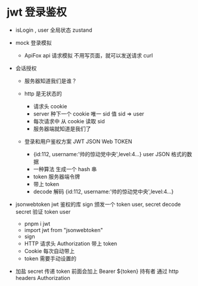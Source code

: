 # jwt 登录鉴权

- isLogin , user 全局状态 zustand
- mock 登录模拟

  - ApiFox api 请求模拟
    不用写页面，就可以发送请求
    curl

- 会话授权

  - 服务器知道我们是谁？
  - http 是无状态的

    - 请求头 cookie
    - server 种下一个 cookie 唯一 sid 值 sid => user
    - 每次请求中 从 cookie 读取 sid
    - 服务器端就知道是我们了

  - 登录和用户鉴权方案 JWT JSON Web TOKEN
    - {id:112, username:'帅的惊动党中央',level:4...} user JSON 格式的数据
    - 一种算法 生成一个 hash 串
    - token 服务器端令牌
    - 带上 token
    - decode 解码
      {id:112, username:'帅的惊动党中央',level:4...}

- jsonwebtoken
  jwt 鉴权的库
  sign 颁发一个 token user, secret
  decode secret 验证 token user

  - pnpm i jwt
  - import jwt from "jsonwebtoken"
  - sign
  - HTTP 请求头 Authorization 带上 token
  - Cookie 每次自动带上
  - token 需要手动设置的

- 加盐
  secret
  传递 token 前面会加上 Bearer ${token} 持有者
  通过 http headers Authorization
